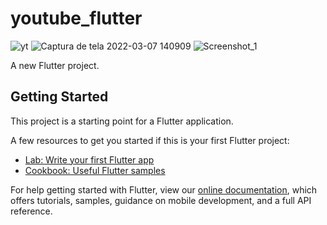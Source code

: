 # youtube_flutter

![yt](https://user-images.githubusercontent.com/26288178/157082647-d8c4c3dc-3be6-4169-8b62-5f688f03b25d.png)
![Captura de tela 2022-03-07 140909](https://user-images.githubusercontent.com/26288178/157083168-ab5c1535-c97c-48c7-a9db-c4a80ad29267.png)
![Screenshot_1](https://user-images.githubusercontent.com/26288178/157083173-02c6ad93-6b3b-46d5-9633-fae448f6bf7b.png)


A new Flutter project.

## Getting Started

This project is a starting point for a Flutter application.

A few resources to get you started if this is your first Flutter project:

- [Lab: Write your first Flutter app](https://flutter.dev/docs/get-started/codelab)
- [Cookbook: Useful Flutter samples](https://flutter.dev/docs/cookbook)

For help getting started with Flutter, view our
[online documentation](https://flutter.dev/docs), which offers tutorials,
samples, guidance on mobile development, and a full API reference.
